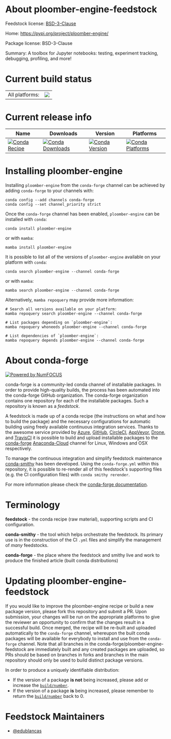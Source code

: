 About ploomber-engine-feedstock
===============================

Feedstock license: [BSD-3-Clause](https://github.com/conda-forge/ploomber-engine-feedstock/blob/main/LICENSE.txt)

Home: https://pypi.org/project/ploomber-engine/

Package license: BSD-3-Clause

Summary: A toolbox for Jupyter notebooks: testing, experiment tracking, debugging, profiling, and more!

Current build status
====================


<table><tr><td>All platforms:</td>
    <td>
      <a href="https://dev.azure.com/conda-forge/feedstock-builds/_build/latest?definitionId=17427&branchName=main">
        <img src="https://dev.azure.com/conda-forge/feedstock-builds/_apis/build/status/ploomber-engine-feedstock?branchName=main">
      </a>
    </td>
  </tr>
</table>

Current release info
====================

| Name | Downloads | Version | Platforms |
| --- | --- | --- | --- |
| [![Conda Recipe](https://img.shields.io/badge/recipe-ploomber--engine-green.svg)](https://anaconda.org/conda-forge/ploomber-engine) | [![Conda Downloads](https://img.shields.io/conda/dn/conda-forge/ploomber-engine.svg)](https://anaconda.org/conda-forge/ploomber-engine) | [![Conda Version](https://img.shields.io/conda/vn/conda-forge/ploomber-engine.svg)](https://anaconda.org/conda-forge/ploomber-engine) | [![Conda Platforms](https://img.shields.io/conda/pn/conda-forge/ploomber-engine.svg)](https://anaconda.org/conda-forge/ploomber-engine) |

Installing ploomber-engine
==========================

Installing `ploomber-engine` from the `conda-forge` channel can be achieved by adding `conda-forge` to your channels with:

```
conda config --add channels conda-forge
conda config --set channel_priority strict
```

Once the `conda-forge` channel has been enabled, `ploomber-engine` can be installed with `conda`:

```
conda install ploomber-engine
```

or with `mamba`:

```
mamba install ploomber-engine
```

It is possible to list all of the versions of `ploomber-engine` available on your platform with `conda`:

```
conda search ploomber-engine --channel conda-forge
```

or with `mamba`:

```
mamba search ploomber-engine --channel conda-forge
```

Alternatively, `mamba repoquery` may provide more information:

```
# Search all versions available on your platform:
mamba repoquery search ploomber-engine --channel conda-forge

# List packages depending on `ploomber-engine`:
mamba repoquery whoneeds ploomber-engine --channel conda-forge

# List dependencies of `ploomber-engine`:
mamba repoquery depends ploomber-engine --channel conda-forge
```


About conda-forge
=================

[![Powered by
NumFOCUS](https://img.shields.io/badge/powered%20by-NumFOCUS-orange.svg?style=flat&colorA=E1523D&colorB=007D8A)](https://numfocus.org)

conda-forge is a community-led conda channel of installable packages.
In order to provide high-quality builds, the process has been automated into the
conda-forge GitHub organization. The conda-forge organization contains one repository
for each of the installable packages. Such a repository is known as a *feedstock*.

A feedstock is made up of a conda recipe (the instructions on what and how to build
the package) and the necessary configurations for automatic building using freely
available continuous integration services. Thanks to the awesome service provided by
[Azure](https://azure.microsoft.com/en-us/services/devops/), [GitHub](https://github.com/),
[CircleCI](https://circleci.com/), [AppVeyor](https://www.appveyor.com/),
[Drone](https://cloud.drone.io/welcome), and [TravisCI](https://travis-ci.com/)
it is possible to build and upload installable packages to the
[conda-forge](https://anaconda.org/conda-forge) [Anaconda-Cloud](https://anaconda.org/)
channel for Linux, Windows and OSX respectively.

To manage the continuous integration and simplify feedstock maintenance
[conda-smithy](https://github.com/conda-forge/conda-smithy) has been developed.
Using the ``conda-forge.yml`` within this repository, it is possible to re-render all of
this feedstock's supporting files (e.g. the CI configuration files) with ``conda smithy rerender``.

For more information please check the [conda-forge documentation](https://conda-forge.org/docs/).

Terminology
===========

**feedstock** - the conda recipe (raw material), supporting scripts and CI configuration.

**conda-smithy** - the tool which helps orchestrate the feedstock.
                   Its primary use is in the construction of the CI ``.yml`` files
                   and simplify the management of *many* feedstocks.

**conda-forge** - the place where the feedstock and smithy live and work to
                  produce the finished article (built conda distributions)


Updating ploomber-engine-feedstock
==================================

If you would like to improve the ploomber-engine recipe or build a new
package version, please fork this repository and submit a PR. Upon submission,
your changes will be run on the appropriate platforms to give the reviewer an
opportunity to confirm that the changes result in a successful build. Once
merged, the recipe will be re-built and uploaded automatically to the
`conda-forge` channel, whereupon the built conda packages will be available for
everybody to install and use from the `conda-forge` channel.
Note that all branches in the conda-forge/ploomber-engine-feedstock are
immediately built and any created packages are uploaded, so PRs should be based
on branches in forks and branches in the main repository should only be used to
build distinct package versions.

In order to produce a uniquely identifiable distribution:
 * If the version of a package **is not** being increased, please add or increase
   the [``build/number``](https://docs.conda.io/projects/conda-build/en/latest/resources/define-metadata.html#build-number-and-string).
 * If the version of a package **is** being increased, please remember to return
   the [``build/number``](https://docs.conda.io/projects/conda-build/en/latest/resources/define-metadata.html#build-number-and-string)
   back to 0.

Feedstock Maintainers
=====================

* [@edublancas](https://github.com/edublancas/)


